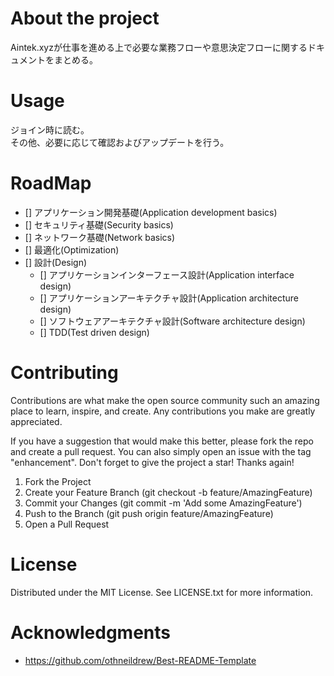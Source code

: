# About the project

Aintek.xyzが仕事を進める上で必要な業務フローや意思決定フローに関するドキュメントをまとめる。

# Usage

ジョイン時に読む。  
その他、必要に応じて確認およびアップデートを行う。

# RoadMap

- [] アプリケーション開発基礎(Application development basics)
- [] セキュリティ基礎(Security basics)
- [] ネットワーク基礎(Network basics)
- [] 最適化(Optimization)
- [] 設計(Design)
  - [] アプリケーションインターフェース設計(Application interface design)
  - [] アプリケーションアーキテクチャ設計(Application architecture design)
  - [] ソフトウェアアーキテクチャ設計(Software architecture design)
  - [] TDD(Test driven design)

# Contributing

Contributions are what make the open source community such an amazing place to learn, inspire, and create. Any contributions you make are greatly appreciated.

If you have a suggestion that would make this better, please fork the repo and create a pull request. You can also simply open an issue with the tag "enhancement". Don't forget to give the project a star! Thanks again!

1. Fork the Project
1. Create your Feature Branch (git checkout -b feature/AmazingFeature)
1. Commit your Changes (git commit -m 'Add some AmazingFeature')
1. Push to the Branch (git push origin feature/AmazingFeature)
1. Open a Pull Request

# License

Distributed under the MIT License. See LICENSE.txt for more information.

# Acknowledgments

- https://github.com/othneildrew/Best-README-Template
